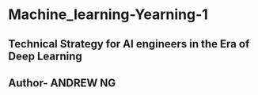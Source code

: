 # Machine_learning-Yearning-1

## Technical Strategy for AI engineers in the Era of Deep Learning
## Author- ANDREW NG
